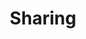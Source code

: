 ---
title: "Sharing"
weight: 2
menu:
  guides:
    parent: "cloud_collaboration"
    identifier: "cloud_collaboration_sharing"
    title: "Sharing"
---